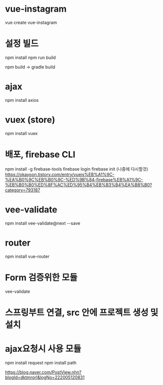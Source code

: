 # vue-instagram
vue create vue-instagram

# 설정 빌드
npm install
npm run build

npm build -> gradle build

# ajax
npm install axios

# vuex (store)
npm install vuex

# 배포, firebase CLI
npm install -g firebase-tools
firebase login
firebase init
(나중에 다시할것)
https://okayoon.tistory.com/entry/vuejs%EB%A1%9C-%EA%B0%9C%EB%B0%9C-%ED%9B%84-firebase%EB%A1%9C-%EB%B0%B0%ED%8F%AC%ED%95%B4%EB%B3%B4%EA%B8%B0?category=793187

# vee-validate
npm install vee-validate@next --save

# router
npm install vue-router

# Form 검증위한 모듈
vee-validate

# 스프링부트 연결, src 안에 프로젝트 생성 및 설치
# ajax요청시 사용 모듈
npm install request
npm install path

https://blog.naver.com/PostView.nhn?blogId=dktmrorl&logNo=222005120831
